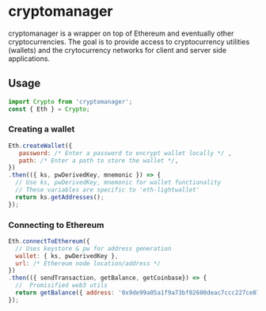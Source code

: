 # cryptomanager
cryptomanager is a wrapper on top of Ethereum and eventually other cryptocurrencies. The goal is to provide access to cryptocurrency utilities (wallets) and the crytocurrency networks for client and server side applications.

## Usage
```javascript
import Crypto from 'cryptomanager';
const { Eth } = Crypto;
```
### Creating a wallet
```javascript
Eth.createWallet({
   password: /* Enter a password to encrypt wallet locally */ ,
   path: /* Enter a path to store the wallet */,
})
.then(({ ks, pwDerivedKey, mnemonic }) => {
  // Use ks, pwDerivedKey, mnemonic for wallet functionality
  // These variables are specific to 'eth-lightwallet'
  return ks.getAddresses();
});
```
### Connecting to Ethereum
```javascript
Eth.connectToEthereum({
  // Uses keystore & pw for address generation
  wallet: { ks, pwDerivedKey },
  url: /* Ethereum node location/address */
})
.then(({ sendTransaction, getBalance, getCoinbase}) => {
  //  Promisified web3 utils
  return getBalance({ address: '0x9de99a05a1f9a73bf02600deac7ccc227ce07cd9'})
});
```